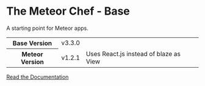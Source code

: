 # The Meteor Chef - Base
A starting point for Meteor apps.

<table>
  <tbody>
    <tr>
      <th>Base Version</th>
      <td>v3.3.0</td>
    </tr>
    <tr>
      <th>Meteor Version</th>
      <td>v1.2.1</td>
      <td>Uses React.js instead of blaze as View</td>
    </tr>
  </tbody>
</table>

[Read the Documentation](http://themeteorchef.com/base)
